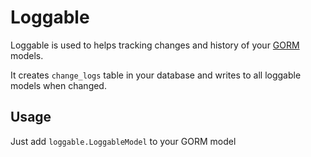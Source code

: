 # Loggable

Loggable is used to helps tracking changes and history of your [GORM](https://github.com/jinzhu/gorm) models.

It creates `change_logs` table in your database and writes to all loggable models when changed.


## Usage

Just add `loggable.LoggableModel` to your GORM model

